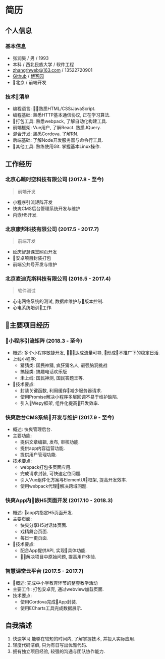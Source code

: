 # 简历

## 个人信息

### 基本信息

* 张润昊 / 男 / 1993
* 本科 / 西北民族大学 / 软件工程
* zhangrhweb@163.com / 13522720901
* [Github](https://github.com/JingLiii) / [博客园](http://www.cnblogs.com/zhangrunhao/)
* 北京 / 前端开发

### 技术清单

* 编程语言: 熟悉HTML/CSS/JavaScript.
* 编程基础: 熟悉HTTP基本通信协议, 正在学习算法.
* 打包工具: 熟悉webpack, 了解自动化构建工具.
* 前端框架: Vue用户, 了解React. 熟悉JQuery.
* 混合开发: 熟悉Cordova. 了解RN.
* 后端基础: 了解Node开发服务器与命令行工具.
* 其他工具: 熟练使用Git. 掌握基本Linux操作.

## 工作经历

### 北京心跳时空科技有限公司 (2017.8 - 至今)

> 前端开发

* 小程序引流矩阵开发
* 快爽CMS后台管理系统开发与维护
* 内嵌H5开发.

### 北京康邦科技有限公司 (2017.5 - 2017.7)

> 前端开发

* 延庆智慧课堂网页开发
* 安卓项目封装打包
* 前端公共号开发与维护

### 北京麦迪克斯科技有限公司 (2016.5 - 2017.4)

> 软件测试

* 心电网络系统的测试, 数据库维护与版本控制.
* 心电系统培训工作.

## 主要项目经历

### 小程序引流矩阵 (2018.3 - 至今)

* 概述: 多个小程序敏捷开发, 达成流量可导, 形成不推广下的稳定日活.
* 上线小程序:
  * 猜猜类: 国民神猜, 疯狂猜名人, 最强脑洞挑战
  * 搞怪类: 搞趣电话欢乐版
  * 未上线: 国民神测, 国民答题王等.
* 技术要点:
  * 封装关键函数, 利用缓存减少服务器请求.
  * 使用Promise解决小程序多层回调不易于维护缺陷.
  * 引入Wepy框架, 组件化提高开发效率.

### 快爽后台CMS系统开发与维护 (2017.9 - 至今)

* 概述: 快爽管理后台.
* 主要功能:
  * 提供文章编辑, 发布, 审核功能.
  * 提供app内容运营功能.
  * 提供用户管理功能.
* 技术要点:
  * webpack打包多页面应用.
  * 完成请求封装, 可快速定位问题.
  * 引入Vue组件化方案与ElementUI框架, 提高开发效率.
  * 使用webpack代理解决跨域问题.

### 快爽App内嵌H5页面开发 (2017.10 - 2018.3)

* 概述: app内指定H5页面开发.
* 主要页面:
  * 快爽分享H5对话体页面.
  * 戏精舞台页面.
  * 每日一更页面.
* 技术要点:
  * 配合App提供API, 实现具体功能.
  * 解决项目中原始问题, 提高用户体验.

### 智慧课堂云平台 (2017.5 - 2017.7)

* 概述: 完成中小学教育环节的整套教学活动
* 主要工作: 打包安卓壳, 通过webview加载页面.
* 技术要点:
  * 使用Cordova完成App封装.
  * 使用ECharts工具完成数据展示.

## 自我描述

1. 快速学习,能够在较短的时间内, 了解掌握技术, 并投入实际应用.
2. 轻度代码洁癖, 只为有日写出优雅代码.
3. 拥有独立项目经验, 较强的沟通与团队协作能力.
